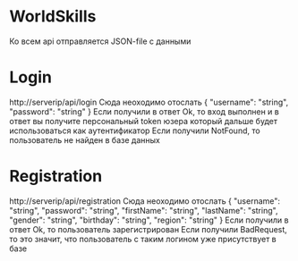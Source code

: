 # WorldSkills

Ко всем api отправляется JSON-file с данными
# Login
http://serverip/api/login
Сюда неоходимо отослать 
  {
  "username": "string",
  "password": "string"
  }
Если получили в ответ Ok, то вход выполнен и в ответ вы получите персональный token юзера который дальше будет использоваться как аутентификатор
Если получили NotFound, то пользователь не найден в базе данных

# Registration
http://serverip/api/registration
Сюда неоходимо отослать
  {
    "username": "string",
    "password": "string",
    "firstName": "string",
    "lastName": "string",
    "gender": "string",
    "birthday": "string",
    "region": "string"
  }
Если получили в ответ Ok, то пользователь зарегистрирован
Если получили BadRequest, то это значит, что пользователь с таким логином уже присутствует в базе
